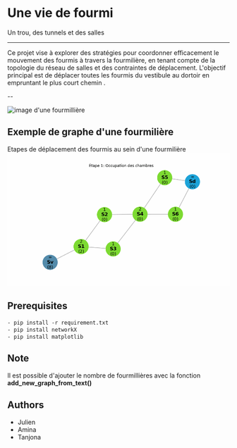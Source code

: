 # Une vie de fourmi

Un trou, des tunnels et des salles

---

  Ce projet vise à explorer  des stratégies pour coordonner efficacement le mouvement des fourmis à travers la fourmilière, en tenant compte de la topologie du réseau de salles et des contraintes de déplacement.
L'objectif principal est de déplacer toutes les fourmis du vestibule au dortoir en empruntant le plus court chemin .
 
--

![image d'une fourmillière](fourmillière.jpg)

## Exemple de graphe d'une fourmilière

Etapes de déplacement des fourmis au sein d'une fourmilière 
![image d'une fourmillière](antshill.gif)


## Prerequisites
```
- pip install -r requirement.txt
- pip install networkX
- pip install matplotlib
```

## Note

 Il est possible d'ajouter le nombre de fourmillières avec la fonction **add_new_graph_from_text()**

 ## Authors

 - Julien
 - Amina
 - Tanjona

 

